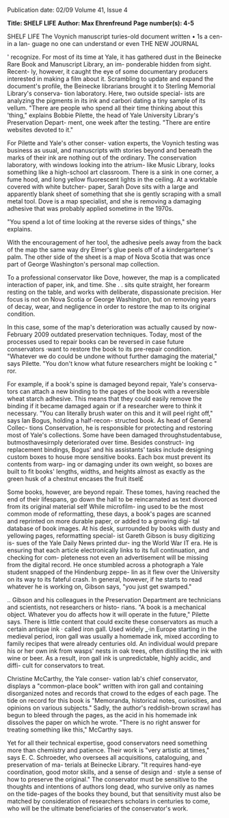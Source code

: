 Publication date: 02/09
Volume 41, Issue 4

**Title: SHELF LIFE**
**Author: Max Ehrenfreund**
**Page number(s): 4-5**

SHELF LIFE 
The Voynich manuscript 
turies-old document written 
• 1s a cen-
in a Ian-
guage no one can understand or even 
THE NEW JOURNAL 


' 
recognize. For most of its time at Yale, it 
has gathered dust in the Beinecke Rare 
Book and Manuscript Library, an im-
ponderable hidden from sight. Recent-
ly, however, it caught the eye of some 
documentary producers 
interested in 
making a film about it. Scrambling 
to update and expand the document's 
profile, the Beinecke librarians brought it 
to Sterling Memorial Library's conserva-
tion laboratory. Here, two outside special-
ists are analyzing the pigments in its ink 
and carbori dating a tiny sample of its 
vellum. "There are people who spend all 
their time thinking about this 'thing," 
explains Bobbie Pilette, the head of Yale 
University Library's Preservation Depart-
ment, one week after the testing. "There 
are entire websites devoted to it." 

For Pilette and Yale's other conser-
vation experts, the Voynich testing was 
business as usual, and manuscripts with 
stories beyond and beneath the marks 
of their ink are nothing out of the 
ordinary. The conservation laboratory, 
with windows looking into the atrium-
like Music Library, looks something like 
a high-school art classroom. There is a 
sink in one corner, a fume hood, and long 
yellow fluorescent lights in the ceiling. At 
a worktable covered with white butcher-
paper, Sarah Dove sits with a large and 
apparently blank sheet of something that 
she is gently scraping with a small metal 
tool. Dove is a map specialist, and she is 
removing a damaging adhesive that was 
probably applied sometime in the 1970s. 

"You spend a lot of time looking at the 
reverse sides of things," she explains. 

With the encouragement of her tool, the 
adhesive peels away from the back of the 
map the same way dry Elmer's glue peels 
off of a kindergartener's palm. The other 
side of the sheet is a map of Nova Scotia 
that was once part of George Washington's 
personal map collection. 

To a professional conservator like 
Dove, however, the map is a complicated 
interaction of paper, ink, and time. She 
. . 
sits quite straight, her forearm resting 
on the table, and works with deliberate, 
dispassionate precision. Her focus is not 
on Nova Scotia or George Washington, 
but on removing years of decay, wear, and 
negligence in order to restore the map to 
its original condition. 

In this case, some of the map's 
deterioration was actually caused by now-
February 2009 
outdated preservation techniques. Today, 
most of the processes used to repair books 
can be reversed in case future conservators 
·want to restore the book to its pre-repair 
condition. "Whatever we do could be 
undone without further damaging the 
material," says Pilette. "You don't know 
what future researchers might be looking 
c 
" 
ror. 

For example, if a book's spine is 
damaged beyond repair, Yale's conserva-
tors can attach a new binding to the pages 
of the book with a reversible wheat starch 
adhesive. This means that they could 
easily remove the binding if it became 
damaged again or if a researcher were 
to think it necessary. "You can literally 
brush water on this and it will peel right 
off," says Ian Bogus, holding a half-recon-
structed book. As head of General Collec-
tions Conservation, he is responsible for 
protecting and restoring most of Yale's 
collections. Some have been damaged 
throughstudentabuse, butmosthavesirnply 
deteriorated over time. Besides construct-
ing replacement bindings, Bogus' and his 
assistants' tasks include designing custom 
boxes to house more sensitive books. Each 
box must prevent its contents from warp-
ing or damaging under its own weight, so 
boxes are built to fit books' lengths, widths, 
and heights almost as exactly as the green 
husk of a chestnut encases the fruit itsel£ 

Some books, however, are beyond 
repair. These tomes, having reached the 
end of their lifespans, go down the hall to 
be reincarnated as text divorced from its 
original material self While microfilm-
ing used to be the most common mode 
of reformatting, these days, a book's 
pages are scanned and reprinted on more 
durable paper, or added to a growing digi-
tal database of book images. At his desk, 
surrounded by books with dusty and 
yellowing pages, reformatting special-
ist Gareth Gibson is busy digitizing is-
sues of the Yale Daily News printed dur-
ing the World War IT era. He is ensuring 
that each article electronically links to its 
full continuation, and checking for com-
pleteness 
not even an advertisement will 
be missing from the digital record. He 
once stumbled across a photograph a Yale 
student snapped of the Hindenburg zeppe-
lin as it flew over the University on its way 
to its fateful crash. In general, however, if 
he starts to read whatever he is working 
on, Gibson says, "you just get swamped." 

.. 
Gibson and his colleagues in the 
Preservation Department are technicians 
and scientists, not researchers or histo-
rians. "A book is a mechanical object. 
Whatever you do affects how it will 
operate in the future," Pilette says. There is 
little content that could excite these 
conservators as much a certain antique 
ink · called iron gall. Used widely _·in 
Europe starting in the medieval period, iron 
gall was usually a homemade ink, mixed 
according to family recipes that were 
already centuries old. An individual would 
prepare his or her own ink from wasps' 
nests in oak trees, often distilling the ink 
with wine or beer. As a result, iron gall ink 
is unpredictable, highly acidic, and diffi-
cult for conservators to treat. 

Christine McCarthy, the Yale conser-
vation lab's chief conservator, displays a 
"common-place book" written with iron 
gall and containing disorganized notes and 
records that crowd to the edges of each 
page. The tide on record for this book is 
"Memoranda, historical notes, curiosities, 
and opinions on various subjects." Sadly, 
the author's reddish-brown scrawl has 
begun to bleed through the pages, as the 
acid in his homemade ink dissolves the 
paper on which he wrote. "There is no 
right answer for treating something like 
this," McCarthy says. 

Yet for all their technical expertise, 
good conservators need something more 
than 
chemistry and 
patience. 
Their 
work is "very artistic at times," says E. C. 
Schroeder, who oversees all acquisitions, 
cataloguing, and preservation of ma-
terials at Beinecke Library. "It requires 
hand-eye coordination, good motor skills, 
and a sense of design and · style 
a sense 
of how to preserve the original." The 
conservator must be sensitive to the 
thoughts and intentions of authors long 
dead, who survive only as names on the 
tide-pages of the books they bound, but 
that sensitivity must also be matched 
by 
consideration of researchers 
scholars in centuries to come, who will 
be the ultimate beneficiaries of the 
conservator's work.
